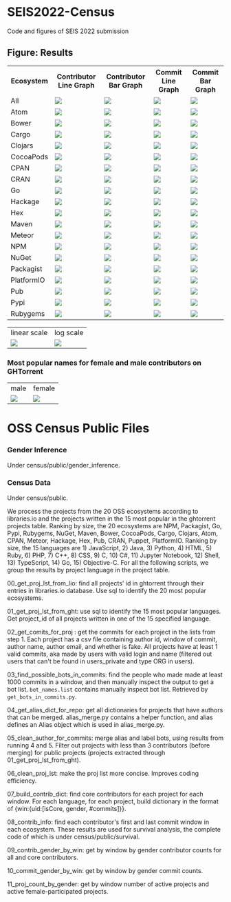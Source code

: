 # SEIS2022-Census
Code and figures of SEIS 2022 submission

## Figure: Results
<table style="width:100%">
  <tr>
    <th>Ecosystem</th>
    <th>Contributor Line Graph</th>
    <th>Contributor Bar Graph</th>
    <th>Commit Line Graph</th>
    <th>Commit Bar Graph</th>
  </tr>
  <tr>
    <td>All</td>
    <td><img src="https://github.com/wingardium-leviosa/ESEM2022-Census/blob/main/census_graphs/01_contributor_line/All_contributor.png"></td>
    <td><img src="https://github.com/wingardium-leviosa/ESEM2022-Census/blob/main/census_graphs/02_contributor_bar/All_contributor.png"></td>
    <td><img src="https://github.com/wingardium-leviosa/ESEM2022-Census/blob/main/census_graphs/03_commit_line/All_commit.png"></td>
    <td><img src="https://github.com/wingardium-leviosa/ESEM2022-Census/blob/main/census_graphs/04_commit_bar/All_commit.png"></td>
  </tr>
  <tr>
    <td>Atom</td>
    <td><img src="https://github.com/wingardium-leviosa/ESEM2022-Census/blob/main/census_graphs/01_contributor_line/Atom_contributor.png"></td>
     <td><img src="https://github.com/wingardium-leviosa/ESEM2022-Census/blob/main/census_graphs/02_contributor_bar/Atom_contributor.png"></td>
    <td><img src="https://github.com/wingardium-leviosa/ESEM2022-Census/blob/main/census_graphs/03_commit_line/Atom_commit.png"></td>
    <td><img src="https://github.com/wingardium-leviosa/ESEM2022-Census/blob/main/census_graphs/04_commit_bar/Atom_commit.png"></td>
  </tr>
  <tr>
   <td>Bower</td>
    <td><img src="https://github.com/wingardium-leviosa/ESEM2022-Census/blob/main/census_graphs/01_contributor_line/Bower_contributor.png"></td>
     <td><img src="https://github.com/wingardium-leviosa/ESEM2022-Census/blob/main/census_graphs/02_contributor_bar/Bower_contributor.png"></td>
    <td><img src="https://github.com/wingardium-leviosa/ESEM2022-Census/blob/main/census_graphs/03_commit_line/Bower_commit.png"></td>
    <td><img src="https://github.com/wingardium-leviosa/ESEM2022-Census/blob/main/census_graphs/04_commit_bar/Bower_commit.png"></td>
  </tr>
  <tr>
    <td>Cargo</td>
    <td><img src="https://github.com/wingardium-leviosa/ESEM2022-Census/blob/main/census_graphs/01_contributor_line/Cargo_contributor.png"></td>
     <td><img src="https://github.com/wingardium-leviosa/ESEM2022-Census/blob/main/census_graphs/02_contributor_bar/Cargo_contributor.png"></td>
    <td><img src="https://github.com/wingardium-leviosa/ESEM2022-Census/blob/main/census_graphs/03_commit_line/Cargo_commit.png"></td>
    <td><img src="https://github.com/wingardium-leviosa/ESEM2022-Census/blob/main/census_graphs/04_commit_bar/Cargo_commit.png"></td>
  </tr>
  <tr>
    <td>Clojars</td>
    <td><img src="https://github.com/wingardium-leviosa/ESEM2022-Census/blob/main/census_graphs/01_contributor_line/Clojars_contributor.png"></td>
     <td><img src="https://github.com/wingardium-leviosa/ESEM2022-Census/blob/main/census_graphs/02_contributor_bar/Clojars_contributor.png"></td>
    <td><img src="https://github.com/wingardium-leviosa/ESEM2022-Census/blob/main/census_graphs/03_commit_line/Clojars_commit.png"></td>
    <td><img src="https://github.com/wingardium-leviosa/ESEM2022-Census/blob/main/census_graphs/04_commit_bar/Clojars_commit.png"></td>
  </tr>
  <tr>
    <td>CocoaPods</td>
    <td><img src="https://github.com/wingardium-leviosa/ESEM2022-Census/blob/main/census_graphs/01_contributor_line/CocoaPods_contributor.png"></td>
     <td><img src="https://github.com/wingardium-leviosa/ESEM2022-Census/blob/main/census_graphs/02_contributor_bar/CocoaPods_contributor.png"></td>
    <td><img src="https://github.com/wingardium-leviosa/ESEM2022-Census/blob/main/census_graphs/03_commit_line/CocoaPods_commit.png"></td>
    <td><img src="https://github.com/wingardium-leviosa/ESEM2022-Census/blob/main/census_graphs/04_commit_bar/CocoaPods_commit.png"></td>
  </tr>
  <tr>
    <td>CPAN</td>
    <td><img src="https://github.com/wingardium-leviosa/ESEM2022-Census/blob/main/census_graphs/01_contributor_line/CPAN_contributor.png"></td>
     <td><img src="https://github.com/wingardium-leviosa/ESEM2022-Census/blob/main/census_graphs/02_contributor_bar/CPAN_contributor.png"></td>
    <td><img src="https://github.com/wingardium-leviosa/ESEM2022-Census/blob/main/census_graphs/03_commit_line/CPAN_commit.png"></td>
    <td><img src="https://github.com/wingardium-leviosa/ESEM2022-Census/blob/main/census_graphs/04_commit_bar/CPAN_commit.png"></td>
  </tr>
  <tr>
    <td>CRAN</td>
    <td><img src="https://github.com/wingardium-leviosa/ESEM2022-Census/blob/main/census_graphs/01_contributor_line/CRAN_contributor.png"></td>
     <td><img src="https://github.com/wingardium-leviosa/ESEM2022-Census/blob/main/census_graphs/02_contributor_bar/CRAN_contributor.png"></td>
    <td><img src="https://github.com/wingardium-leviosa/ESEM2022-Census/blob/main/census_graphs/03_commit_line/CRAN_commit.png"></td>
    <td><img src="https://github.com/wingardium-leviosa/ESEM2022-Census/blob/main/census_graphs/04_commit_bar/CRAN_commit.png"></td>
  </tr>
  <tr>
    <td>Go</td>
    <td><img src="https://github.com/wingardium-leviosa/ESEM2022-Census/blob/main/census_graphs/01_contributor_line/Go_contributor.png"></td>
     <td><img src="https://github.com/wingardium-leviosa/ESEM2022-Census/blob/main/census_graphs/02_contributor_bar/Go_contributor.png"></td>
    <td><img src="https://github.com/wingardium-leviosa/ESEM2022-Census/blob/main/census_graphs/03_commit_line/Go_commit.png"></td>
    <td><img src="https://github.com/wingardium-leviosa/ESEM2022-Census/blob/main/census_graphs/04_commit_bar/Go_commit.png"></td>
  </tr>
  <tr>
    <td>Hackage</td>
    <td><img src="https://github.com/wingardium-leviosa/ESEM2022-Census/blob/main/census_graphs/01_contributor_line/Hackage_contributor.png"></td>
     <td><img src="https://github.com/wingardium-leviosa/ESEM2022-Census/blob/main/census_graphs/02_contributor_bar/Hackage_contributor.png"></td>
    <td><img src="https://github.com/wingardium-leviosa/ESEM2022-Census/blob/main/census_graphs/03_commit_line/Hackage_commit.png"></td>
    <td><img src="https://github.com/wingardium-leviosa/ESEM2022-Census/blob/main/census_graphs/04_commit_bar/Hackage_commit.png"></td>
  </tr>
  <tr>
    <td>Hex</td>
    <td><img src="https://github.com/wingardium-leviosa/ESEM2022-Census/blob/main/census_graphs/01_contributor_line/Hex_contributor.png"></td>
     <td><img src="https://github.com/wingardium-leviosa/ESEM2022-Census/blob/main/census_graphs/02_contributor_bar/Hex_contributor.png"></td>
    <td><img src="https://github.com/wingardium-leviosa/ESEM2022-Census/blob/main/census_graphs/03_commit_line/Hex_commit.png"></td>
    <td><img src="https://github.com/wingardium-leviosa/ESEM2022-Census/blob/main/census_graphs/04_commit_bar/Hex_commit.png"></td>
  </tr>
  <tr>
    <td>Maven</td>
    <td><img src="https://github.com/wingardium-leviosa/ESEM2022-Census/blob/main/census_graphs/01_contributor_line/Maven_contributor.png"></td>
     <td><img src="https://github.com/wingardium-leviosa/ESEM2022-Census/blob/main/census_graphs/02_contributor_bar/Maven_contributor.png"></td>
    <td><img src="https://github.com/wingardium-leviosa/ESEM2022-Census/blob/main/census_graphs/03_commit_line/Maven_commit.png"></td>
    <td><img src="https://github.com/wingardium-leviosa/ESEM2022-Census/blob/main/census_graphs/04_commit_bar/Maven_commit.png"></td>
  </tr>
  <tr>
   <td>Meteor</td>
    <td><img src="https://github.com/wingardium-leviosa/ESEM2022-Census/blob/main/census_graphs/01_contributor_line/Meteor_contributor.png"></td>
     <td><img src="https://github.com/wingardium-leviosa/ESEM2022-Census/blob/main/census_graphs/02_contributor_bar/Meteor_contributor.png"></td>
    <td><img src="https://github.com/wingardium-leviosa/ESEM2022-Census/blob/main/census_graphs/03_commit_line/Meteor_commit.png"></td>
    <td><img src="https://github.com/wingardium-leviosa/ESEM2022-Census/blob/main/census_graphs/04_commit_bar/Meteor_commit.png"></td>
  </tr>
  <tr>
   <td>NPM</td>
    <td><img src="https://github.com/wingardium-leviosa/ESEM2022-Census/blob/main/census_graphs/01_contributor_line/NPM_contributor.png"></td>
     <td><img src="https://github.com/wingardium-leviosa/ESEM2022-Census/blob/main/census_graphs/02_contributor_bar/NPM_contributor.png"></td>
    <td><img src="https://github.com/wingardium-leviosa/ESEM2022-Census/blob/main/census_graphs/03_commit_line/NPM_commit.png"></td>
    <td><img src="https://github.com/wingardium-leviosa/ESEM2022-Census/blob/main/census_graphs/04_commit_bar/NPM_commit.png"></td>
  </tr>
  <tr>
    <td>NuGet</td>
    <td><img src="https://github.com/wingardium-leviosa/ESEM2022-Census/blob/main/census_graphs/01_contributor_line/NuGet_contributor.png"></td>
     <td><img src="https://github.com/wingardium-leviosa/ESEM2022-Census/blob/main/census_graphs/02_contributor_bar/NuGet_contributor.png"></td>
    <td><img src="https://github.com/wingardium-leviosa/ESEM2022-Census/blob/main/census_graphs/03_commit_line/NuGet_commit.png"></td>
    <td><img src="https://github.com/wingardium-leviosa/ESEM2022-Census/blob/main/census_graphs/04_commit_bar/NuGet_commit.png"></td>
  </tr>
  <tr>
    <td>Packagist</td>
    <td><img src="https://github.com/wingardium-leviosa/ESEM2022-Census/blob/main/census_graphs/01_contributor_line/Packagist_contributor.png"></td>
     <td><img src="https://github.com/wingardium-leviosa/ESEM2022-Census/blob/main/census_graphs/02_contributor_bar/Packagist_contributor.png"></td>
    <td><img src="https://github.com/wingardium-leviosa/ESEM2022-Census/blob/main/census_graphs/03_commit_line/Packagist_commit.png"></td>
    <td><img src="https://github.com/wingardium-leviosa/ESEM2022-Census/blob/main/census_graphs/04_commit_bar/Packagist_commit.png"></td>
  </tr>
  <tr>
    <td>PlatformIO</td>
    <td><img src="https://github.com/wingardium-leviosa/ESEM2022-Census/blob/main/census_graphs/01_contributor_line/PlatformIO_contributor.png"></td>
     <td><img src="https://github.com/wingardium-leviosa/ESEM2022-Census/blob/main/census_graphs/02_contributor_bar/PlatformIO_contributor.png"></td>
    <td><img src="https://github.com/wingardium-leviosa/ESEM2022-Census/blob/main/census_graphs/03_commit_line/PlatformIO_commit.png"></td>
    <td><img src="https://github.com/wingardium-leviosa/ESEM2022-Census/blob/main/census_graphs/04_commit_bar/PlatformIO_commit.png"></td>
  </tr>
  <tr>
    <td>Pub</td>
    <td><img src="https://github.com/wingardium-leviosa/ESEM2022-Census/blob/main/census_graphs/01_contributor_line/Pub_contributor.png"></td>
     <td><img src="https://github.com/wingardium-leviosa/ESEM2022-Census/blob/main/census_graphs/02_contributor_bar/Pub_contributor.png"></td>
    <td><img src="https://github.com/wingardium-leviosa/ESEM2022-Census/blob/main/census_graphs/03_commit_line/Pub_commit.png"></td>
    <td><img src="https://github.com/wingardium-leviosa/ESEM2022-Census/blob/main/census_graphs/04_commit_bar/Pub_commit.png"></td>
  </tr>
  <tr>
    <td>Pypi</td>
    <td><img src="https://github.com/wingardium-leviosa/ESEM2022-Census/blob/main/census_graphs/01_contributor_line/Pypi_contributor.png"></td>
     <td><img src="https://github.com/wingardium-leviosa/ESEM2022-Census/blob/main/census_graphs/02_contributor_bar/Pypi_contributor.png"></td>
    <td><img src="https://github.com/wingardium-leviosa/ESEM2022-Census/blob/main/census_graphs/03_commit_line/Pypi_commit.png"></td>
    <td><img src="https://github.com/wingardium-leviosa/ESEM2022-Census/blob/main/census_graphs/04_commit_bar/Pypi_commit.png"></td>
  </tr>
  <tr>
    <td>Rubygems</td>
    <td><img src="https://github.com/wingardium-leviosa/ESEM2022-Census/blob/main/census_graphs/01_contributor_line/Rubygems_contributor.png"></td>
     <td><img src="https://github.com/wingardium-leviosa/ESEM2022-Census/blob/main/census_graphs/02_contributor_bar/Rubygems_contributor.png"></td>
    <td><img src="https://github.com/wingardium-leviosa/ESEM2022-Census/blob/main/census_graphs/03_commit_line/Rubygems_commit.png"></td>
    <td><img src="https://github.com/wingardium-leviosa/ESEM2022-Census/blob/main/census_graphs/04_commit_bar/Rubygems_commit.png"></td>
  </tr>
</table>

<table>
  <tr>
    <td>linear scale</td>
    <td>log scale</td>
  </tr>
  <tr>
    <td><img src="https://user-images.githubusercontent.com/40445229/150443594-5274ee3c-ac11-4b8d-b09b-faae2109ae4d.png"></td>
    <td><img src="https://user-images.githubusercontent.com/40445229/150443593-2f82125b-bbc5-4fdc-a85f-0a4a3d84df5b.png"></td>
  </tr>
</table>

### Most popular names for female and male contributors on GHTorrent
<table>
  <tr>
    <td>male</td>
    <td>female</td>
  </tr>
  <tr>
    <td><img src="https://user-images.githubusercontent.com/40445229/150443662-86bf54bc-d4f5-43b0-b1d4-815c599305dd.png"></td>
    <td><img src="https://user-images.githubusercontent.com/40445229/150443663-a0f748b7-e360-498e-bcb5-a641675397e1.png"></td>
  </tr>
</table>

# OSS Census Public Files
### Gender Inference
Under census/public/gender_inference.

### Census Data
Under census/public.

We process the projects from the 20 OSS ecosystems according to libraries.io and the projects written in the 15 most popular in the ghtorrent projects table. Ranking by size, the 20 ecosystems are NPM, Packagist, Go, Pypi, Rubygems, NuGet, Maven, Bower, CocoaPods, Cargo, Clojars, Atom, CPAN, Meteor, Hackage, Hex, Pub, CRAN, Puppet, PlatformIO. Ranking by size, the 15 languages are 1) JavaScript, 2) Java, 3) Python, 4) HTML, 5) Ruby, 6) PHP, 7) C++, 8) CSS, 9) C, 10) C#, 11) Jupyter Notebook, 12) Shell, 13) TypeScript, 14) Go, 15) Objective-C. For all the following scripts, we group the results by project language in the project table.

00_get_proj_lst_from_lio: find all projects' id in ghtorrent through their entries in libraries.io database. Use sql to identify the 20 most popular ecosystems.

01_get_proj_lst_from_ght: use sql to identify the 15 most popular languages. Get project_id of all projects written in one of the 15 specified language.

02_get_comits_for_proj : get the commits for each project in the lists from step 1. Each project has a csv file containing author id, window of commit, author name, author email, and whether is fake. All projects have at least 1 valid commits, aka made by users with valid login and name (filtered out users that can't be found in users_private and type ORG in users).

03_find_possible_bots_in_commits: find the people who made made at least 1000 commits in a window, and then manually inspect the output to get a bot list. `bot_names.list` contains manually inspect bot list. Retrieved by `get_bots_in_commits.py`.

04_get_alias_dict_for_repo: get all dictionaries for projects that have authors that can be merged. alias_merge.py contains a helper function, and alias defines an Alias object which is used in alias_merge.py.

05_clean_author_for_commits: merge alias and label bots, using results from running 4 and 5. Filter out projects with less than 3 contributors (before merging) for public projects (projects extracted through 01_get_proj_lst_from_ght).

06_clean_proj_lst: make the proj list more concise. Improves coding efficiency.

07_build_contrib_dict: find core contributors for each project for each window. For each language, for each project, build dictionary in the format of {win:{uid:[isCore, gender, #commits]}}. 

08_contrib_info: find each contributor's first and last commit window in each ecosystem. These results are used for survival analysis, the complete code of which is under census/public/survival.

09_contrib_gender_by_win: get by window by gender contributor counts for all and core contributors.

10_commit_gender_by_win: get by window by gender commit counts.

11_proj_count_by_gender: get by window number of active projects and active female-participated projects.
